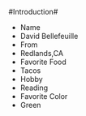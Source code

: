 #Introduction#

* Name
 * David Bellefeuille
* From
 * Redlands,CA
* Favorite Food
 * Tacos
* Hobby
 * Reading
* Favorite Color
 * Green
